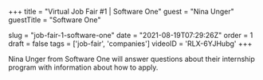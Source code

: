 +++
title = "Virtual Job Fair #1 | Software One"
guest = "Nina Unger"
guestTitle = "Software One"

slug = "job-fair-1-software-one"
date = "2021-08-19T07:29:26Z"
order = 1
draft = false
tags = ['job-fair', 'companies']
videoID = 'RLX-6YJHubg'
+++

Nina Unger from Software One will answer questions about their internship program with information about how to apply.
